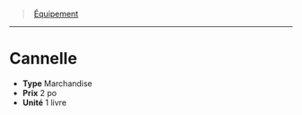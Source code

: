 ﻿---
!EquipmentItem
Type: Marchandise
Price: 2 po
Unity: 1 livre
Id: equipment_hd.md#cannelle
ParentLink: equipment_hd.md#Équipement
Name: Cannelle
ParentName: Équipement
NameLevel: 1
Attributes: {}
AttributesDictionary: >+
  {}

---
> [Équipement](hd_equipment.md)

---

# Cannelle

- **Type** Marchandise
- **Prix** 2 po
- **Unité** 1 livre

